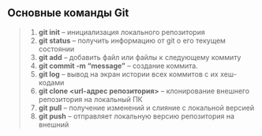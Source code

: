 ## **Основные команды Git**

> 1. **git init** – инициализация локального репозитория
> 2. **git status** – получить информацию от git о его текущем состоянии
> 3. **git add** – добавить файл или файлы к следующему коммиту
> 4. **git commit -m “message”** – создание коммита.
> 5. **git log** – вывод на экран истории всех коммитов с их хеш-кодами
> 6. **git clone <url-адрес репозитория>** – клонирование внешнего репозитория на  локальный ПК
> 7. **git pull** – получение изменений и слияние с локальной версией
> 8. **git push** – отправляет локальную версию репозитория на внешний

